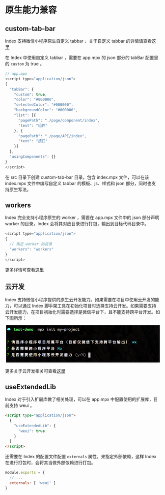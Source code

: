 # 原生能力兼容

## custom-tab-bar

Index 支持微信小程序原生自定义 tabbar ，关于自定义 tabbar 的详情请查看[这里](https://developers.weixin.qq.com/miniprogram/dev/framework/ability/custom-tabbar.html)

在 Index 中使用自定义 tabbar ，需要在 app.mpx 的 json 部分的 tabBar 配置里的 `custom` 为 true 。

```js
// app.mpx
<script type="application/json">
{
  "tabBar": {
    "custom": true,
    "color": "#000000",
    "selectedColor": "#000000",
    "backgroundColor": "#000000",
    "list": [{
      "pagePath": "./page/component/index",
      "text": "组件"
    }, {
      "pagePath": "./page/API/index",
      "text": "接口"
    }]
  },
  "usingComponents": {}
}
</script>
```
在 src 目录下创建 custom-tab-bar 目录，包含 index.mpx 文件，可以在该 index.mpx 文件中编写自定义 tabbar 的模板、js、样式和 json 部分，同时也支持原生写法。


## workers

Index 完全支持小程序原生的 worker ，需要在 app.mpx 文件中的 json 部分声明 worker 的目录，Index 会将其对应目录进行打包，输出到目标代码目录中。

```js
<script type="application/json">
{
  // 指定 worker 的目录
  "workers": "workers"
}
</script>
```

更多详情可查看[这里](https://developers.weixin.qq.com/miniprogram/dev/framework/workers.html)

## 云开发

Index 支持微信小程序提供的原生云开发能力。如果需要在项目中使用云开发的能力，可以通过 Index 脚手架工具在初始化项目时选择支持云开发。如果需要支持云开发能力，在项目初始化时需要选择是微信平台下，且不能支持跨平台开发。如下图所示：

![云开发](../../assets/images/cloud.png)

更多关于云开发相关可查看[这里](https://developers.weixin.qq.com/miniprogram/dev/wxcloud/basis/getting-started.html)

## useExtendedLib

Index 对于引入扩展库做了相关处理，可以在 app.mpx 中配置使用的扩展库，目前支持 weui 。

```html
<script type="application/json">
  {
    "useExtendedLib": {
      "weui": true
    }
  }
</script>
```
还需要在 Index 的配置文件配置 `externals` 属性，来指定外部依赖，这样 Index 在进行打包时，会将其当做外部依赖进行打包。

```js
module.exports = {
  // ...
  externals: [ 'weui' ]
}
```
